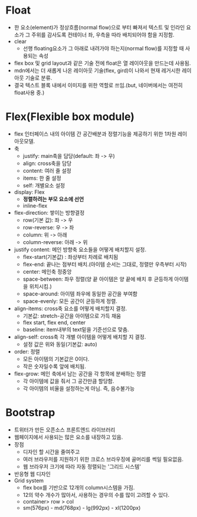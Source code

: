 # Float

* 한 요소(element)가 정상흐름(normal flow)으로 부터 빠져서 텍스트 및 인라인 요소가 그 주위를 감사도록 컨테이너 좌, 우측을 따라 배치되어야 함을 지정함.
* clear
  * 선행 floating요소가 그 아래로 내려가야 하는지(normal flow)를 지정할 때 사용되는 속성
* flex box 및 grid layout과 같은 기술 전에 float은 열 레이아웃을 만드는데 사용됨.
* mdn에서는 더 새롭게 나온 레이아웃 기술(flex, gird)이 나와서 현재 레거시한 레이아웃 기술로 분류.
* 결국 텍스트 블록 내에서 이미지를 위한 역할로 쓰임.(but, 네이버에서는 여전히  float사용 중.)



# Flex(Flexible box module)

* flex 인터페이스 내의 아이템 간 공간배분과 정렬기능을 제공하기 위한 1차원 레이아웃모델.
* 축
  * justify: main축을 담당(default: 좌 -> 우)
  * align: cross축을 담당
  * content: 여러 줄 설정
  * items: 한 줄 설정
  * self: 개별요소 설정
* display: Flex
  * __정렬하려는 부모 요소에 선언__
  * inline-flex
* flex-direction: 쌓이는 방향결정
  * row(기본 값): 좌 -> 우
  * row-reverse: 우 -> 좌
  * column: 위 -> 아래
  * column-reverse: 아래 -> 위
* justify content: 메인 방향축 요소들을 어떻게 배치할지 설정.
  * flex-start(기본값) : 좌상부터 차례로 배치됨
  * flex-end: 끝나는 점부터 배치.(아이템 순서는 그대로, 정렬만 우측부터 시작)
  * center: 메인축 정중앙
  * space-between: 좌우 정렬(양 끝 아이템은 양 끝에 배치 후 균등하게 아이템을 위치시킴.)
  * space-around: 아이템 좌우에 동일한 공간을 부여함
  * space-evenly: 모든 공간이 균등하게 정렬.
* align-items: cross축 요소를 어떻게 배치할지 결정.
  * 기본값: stretch-공간을 아이템으로 가득 채움
  * flex start, flex end, center
  * baseline: item내부의 text밑을 기준선으로 맞춤.
* align-self: cross축 각 개별 아이템을 어떻게 배치할 지 결정.
  * 설정 값은 위와 동일(기본값: auto)
* order: 정렬
  * 모든 아이템의 기본값은 0이다.
  * 작은 숫자일수록 앞에 배치됨.
* flex-grow: 메인 축에서 남는 공간을 각 항목에 분배하는 정렬
  * 각 아이템에 값을 줘서 그 공간만큼 할당함.
  * 각 아이템의 비율을 설정하는게 아님. 즉, 음수불가능



# Bootstrap

* 트위터가 만든 오픈소스 프론트엔드 라이브러리
* 웹페이지에서 사용되는 많은 요소를 내장하고 있음.
* 장점
  * 디자인 할 시간을 줄여주고
  * 여러 브라우저를 지원하기 위한 크로스 브라우징에 골머리를 썩일 필요없음.
  * 웹 브라우저 크기에 따라 자동 정렬되는 '그리드 시스템'
* 반응형 웹 디자인
* Grid system
  * flex box를 기반으로 12개의 column시스템을 가짐.
  *  12의 약수 개수가 많아서, 사용하는 경우의 수를 많이 고려할 수 있다.
  * container> row > col
  * sm(576px) - md(768px) - lg(992px) - xl(1200px)